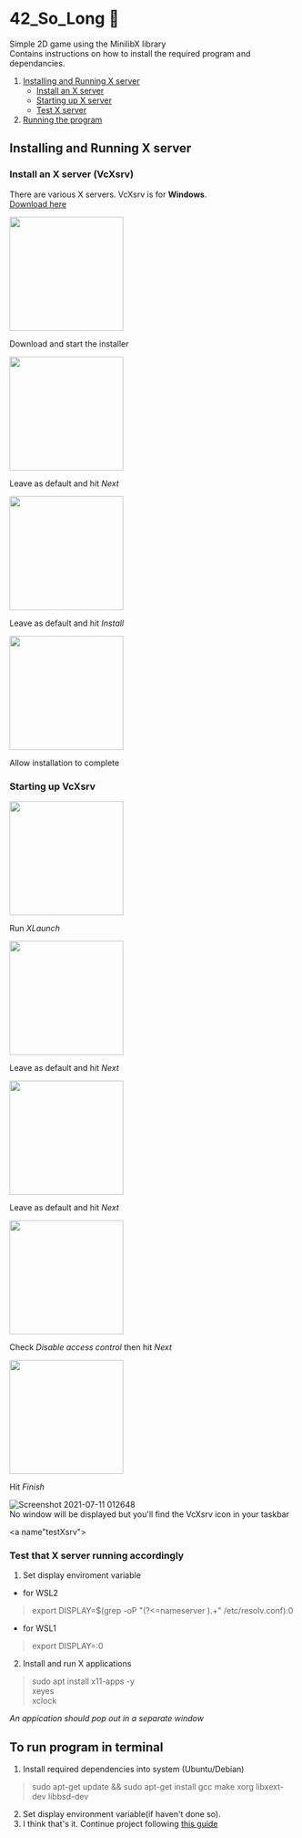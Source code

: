 # 42_So_Long  🦖
Simple 2D game using the MinilibX library  
Contains instructions on how to install the required program and dependancies.
1. [Installing and Running X server](#install&runXsrv)
   - [Install an X server](#installXsrv)
   - [Starting up X server](#startXsrv)
   - [Test X server](#testXsrv)
2. [Running the program](#runProgram)
 
<a name="install&runXsrv"></a>
## Installing and Running X server
<a name="installXsrv"></a>
### Install an X server (VcXsrv)
There are various X servers. VcXsrv is for **Windows**.  
[Download here](https://sourceforge.net/projects/vcxsrv/)

<div>
  <img src="https://user-images.githubusercontent.com/75291303/125171009-7532f900-e1e4-11eb-9ad4-ede60287d477.png" height="200"/>
  <p>Download and start the installer</p>
</div>
 <div>
  <img src="https://user-images.githubusercontent.com/75291303/125171057-bb885800-e1e4-11eb-87f4-dff1a2de1eac.png" height="200"/>
  <p>Leave as default and hit <i>Next</i></p>
</div>
<div>
  <img src="https://user-images.githubusercontent.com/75291303/125171089-df4b9e00-e1e4-11eb-8e75-9a512daa3b0c.png" height="200"/>
  <p>Leave as default and hit <i>Install</i></p>
</div>
<div>
  <img src="https://user-images.githubusercontent.com/75291303/125171126-1752e100-e1e5-11eb-8717-ce5ffb60aa78.png" height="200"/>
  <p>Allow installation to complete</p>
</div>

<a name="startXsrv"></a>
### Starting up VcXsrv
<div>
  <img src="https://user-images.githubusercontent.com/75291303/125172663-7ddbfd00-e1ed-11eb-932c-0f9bb86c2a21.png" height="200"/>
  <p>Run <i>XLaunch</i></p>
</div>
<div>
  <img src="https://user-images.githubusercontent.com/75291303/125171617-ba0c5f00-e1e7-11eb-9ca1-2a6e97c8594a.jpg" height="200"/>
  <p>Leave as default and hit <i>Next</i></p>
</div>
<div>
  <img src="https://user-images.githubusercontent.com/75291303/125171673-f3dd6580-e1e7-11eb-907a-c81d62f11073.png" height="200"/>
  <p>Leave as default and hit <i>Next</i></p>
</div>
<div>
  <img src="https://user-images.githubusercontent.com/75291303/125171752-68180900-e1e8-11eb-9c40-b9d6a16b6042.png" height="200"/>
  <p>Check <i>Disable access control</i> then hit <i>Next</i></p>
</div>
<div>
  <img src="https://user-images.githubusercontent.com/75291303/125171780-90a00300-e1e8-11eb-8ad8-f1950ab4c637.png" height="200"/>
  <p>Hit <i>Finish</i></p>
</div>

![Screenshot 2021-07-11 012648](https://user-images.githubusercontent.com/75291303/125171516-3a7e9000-e1e7-11eb-8353-099ecfa6fc13.png)  
No window will be displayed but you'll find the VcXsrv icon in your taskbar

<a name"testXsrv"></a>
### Test that X server running accordingly 
1. Set display enviroment variable  
  - for WSL2  
> export DISPLAY=$(grep -oP "(?<=nameserver ).+" /etc/resolv.conf):0
   - for WSL1  
> export DISPLAY=:0
2. Install and run X applications
> sudo apt install x11-apps -y  
> xeyes  
> xclock

*An appication should pop out in a separate window*

<a name="runProgram"></a>
## To run program in terminal
1. Install required dependencies into system (Ubuntu/Debian)
> sudo apt-get update && sudo apt-get install gcc make xorg libxext-dev libbsd-dev
2. Set display environment variable(if haven't done so).
3. I think that's it. Continue project following [this guide](https://harm-smits.github.io/42docs/libs/minilibx/getting_started.html)
